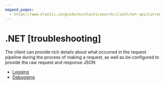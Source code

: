```yaml
---
mapped_pages:
  - https://www.elastic.co/guide/en/elasticsearch/client/net-api/current/troubleshooting.html
---
```


# .NET [troubleshooting]

The client can provide rich details about what occurred in the request pipeline during the process of making a request, as well as be configured to provide the raw request and response JSON

* [Logging](logging.md)
* [Debugging](debugging.md)

